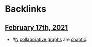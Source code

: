 
# Backlinks
## [February 17th, 2021](<February 17th, 2021.md>)
- #[N](<N.md>) [collaborative graphs](<collaborative graphs.md>) are [chaotic](<chaotic.md>).

